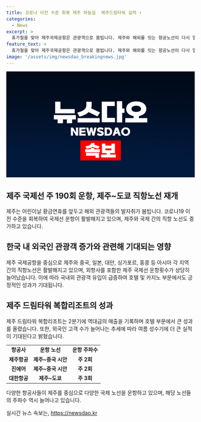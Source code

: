 ```yaml
---
title: 코로나 이전 수준 회복 제주 하늘길  제주드림타워 실적 ↑
categories:
  - News
excerpt: >
  휴가철을 맞아 제주국제공항은 관광객으로 붐빕니다. 제주와 해외를 잇는 항공노선이 다시 열려 경기가 회복된 가운데, 롯데관광개발의 제주 드림타워 복합리조트는 높은 매출을 기록하며 호황을 누리고 있습니다. 해외 직항 노선 확대에 따라 외국인 고객은 늘어나고 카지노와 호텔 부문에서도 호혜를 보고 있습니다. 특히 여름 성수기를 맞아 외국인 고객의 증가로 인해 랠리를 기대하고 있는데, 제주와 해외를 잇는 항공노선이 다시 확대되며 제주 관광업은 더 큰 호황을 이끌어 낼 것으로 전망됩니다.
feature_text: >
  휴가철을 맞아 제주국제공항은 관광객으로 붐빕니다. 제주와 해외를 잇는 항공노선이 다시 열려 경기가 회복된 가운데, 롯데관광개발의 제주 드림타워 복합리조트는 높은 매출을 기록하며 호황을 누리고 있습니다. 해외 직항 노선 확대에 따라 외국인 고객은 늘어나고 카지노와 호텔 부문에서도 호혜를 보고 있습니다. 특히 여름 성수기를 맞아 외국인 고객의 증가로 인해 랠리를 기대하고 있는데, 제주와 해외를 잇는 항공노선이 다시 확대되며 제주 관광업은 더 큰 호황을 이끌어 낼 것으로 전망됩니다.
image: '/assets/img/newsdao_breakingnews.jpg'
---
```


<p><img src="/assets/img/newsdao_breakingnews.jpg" alt="ranknews 속보" /></p>

<h2 data-ke-size="size26">제주 국제선 주 190회 운항, 제주~도쿄 직항노선 재개</h2>

<p data-ke-size="size16">제주는 어린이날 황금연휴를 앞두고 해외 관광객들의 발자취가 붐빕니다. 코로나19 이전 수준을 회복하여 국제선 운항이 활발해지고 있으며, 제주와 국제 간의 직항 노선도 증가하고 있습니다.</p>

<h2 data-ke-size="size24">한국 내 외국인 관광객 증가와 관련해 기대되는 영향</h2>

<p data-ke-size="size16">제주 국제공항을 중심으로 제주와 중국, 일본, 대만, 싱가포르, 홍콩 등 아시아 각 지역 간의 직항노선은 활발해지고 있으며, 외항사를 포함한 제주 국제선 운항횟수가 상당히 늘어났습니다. 이에 따라 국내외 관광객 유입이 급증하여 호텔 및 카지노 부문에서도 긍정적인 성과가 기대됩니다.</p>

<h2 data-ke-size="size24">제주 드림타워 복합리조트의 성과</h2>

<p data-ke-size="size16">제주 드림타워 복합리조트는 2분기에 역대급의 매출을 기록하며 호텔 부문에서 큰 성과를 올렸습니다. 또한, 외국인 고객 수가 늘어나는 추세에 따라 여름 성수기에 더 큰 실적이 기대된다고 밝혔습니다.</p>

<table>
    <tbody>
        <tr>
            <td style="text-align: center; height: 17px;"><b>항공사</b></td>
            <td style="text-align: center; height: 17px;"><b>운항 노선</b></td>
            <td style="text-align: center; height: 17px;"><b>운항 주파수</b></td>
        </tr>
        <tr>
            <td style="text-align: center; height: 17px;"><b>제주항공</b></td>
            <td style="text-align: center; height: 17px;"><b>제주~중국 시안</b></td>
            <td style="text-align: center; height: 17px;"><b>주 2회</b></td>
        </tr>
        <tr>
            <td style="text-align: center; height: 17px;"><b>진에어</b></td>
            <td style="text-align: center; height: 17px;"><b>제주~중국 시안</b></td>
            <td style="text-align: center; height: 17px;"><b>주 2회</b></td>
        </tr>
        <tr>
            <td style="text-align: center; height: 17px;"><b>대한항공</b></td>
            <td style="text-align: center; height: 17px;"><b>제주~도쿄</b></td>
            <td style="text-align: center; height: 17px;"><b>주 3회</b></td>
        </tr>
    </tbody>
</table>

<p data-ke-size="size16">다양한 항공사들이 제주를 중심으로 다양한 국제 노선을 운항하고 있으며, 해당 노선들의 주파수 역시 늘어나고 있습니다.</p>
실시간 뉴스 속보는, <a href="https://newsdao.kr" rel="dofollow">https://newsdao.kr</a>


